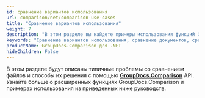 ```yaml
---
id: сравнение вариантов использования
url: comparison/net/comparison-use-cases
title: "Сравнение вариантов использования"
weight: 7
description: "В этом разделе вы найдете примеры использования функций GroupDocs.Comparison для .NET в производстве и других случаях использования."
keywords: "Сравнение вариантов использования, сравнение документов, сравнение pptx, сравнение dwg"
productName: GroupDocs.Comparison для .NET
hideChildren: False
---
```

В этом разделе будут описаны типичные проблемы со сравнением файлов и способы их решения с помощью **[GroupDocs.Comparison](https://products.groupdocs.com/comparison/net)** API.
Узнайте больше о расширенных функциях GroupDocs.Comparison и примерах использования из приведенных ниже руководств.

